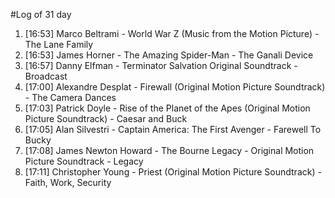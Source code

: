 #Log of 31 day

1. [16:53] Marco Beltrami - World War Z (Music from the Motion Picture) - The Lane Family
1. [16:53] James Horner - The Amazing Spider-Man - The Ganali Device
1. [16:57] Danny Elfman - Terminator Salvation Original Soundtrack - Broadcast
1. [17:00] Alexandre Desplat - Firewall (Original Motion Picture Soundtrack) - The Camera Dances
1. [17:03] Patrick Doyle - Rise of the Planet of the Apes (Original Motion Picture Soundtrack) - Caesar and Buck
1. [17:05] Alan Silvestri - Captain America: The First Avenger - Farewell To Bucky
1. [17:08] James Newton Howard - The Bourne Legacy - Original Motion Picture Soundtrack - Legacy
1. [17:11] Christopher Young - Priest (Original Motion Picture Soundtrack) - Faith, Work, Security
